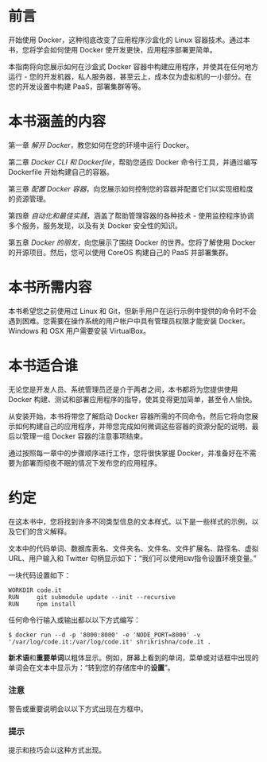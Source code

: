 # 前言

开始使用 Docker，这种彻底改变了应用程序沙盒化的 Linux 容器技术。通过本书，您将学会如何使用 Docker 使开发更快，应用程序部署更简单。

本指南将向您展示如何在沙盒式 Docker 容器中构建应用程序，并使其在任何地方运行 - 您的开发机器，私人服务器，甚至云上，成本仅为虚拟机的一小部分。在您的开发设置中构建 PaaS，部署集群等等。

# 本书涵盖的内容

第一章 *解开 Docker*，教您如何在您的环境中运行 Docker。

第二章 *Docker CLI 和 Dockerfile*，帮助您适应 Docker 命令行工具，并通过编写 Dockerfile 开始构建自己的容器。

第三章 *配置 Docker 容器*，向您展示如何控制您的容器并配置它们以实现细粒度的资源管理。

第四章 *自动化和最佳实践*，涵盖了帮助管理容器的各种技术 - 使用监控程序协调多个服务，服务发现，以及有关 Docker 安全性的知识。

第五章 *Docker 的朋友*，向您展示了围绕 Docker 的世界。您将了解使用 Docker 的开源项目。然后，您可以使用 CoreOS 构建自己的 PaaS 并部署集群。

# 本书所需内容

本书希望您之前使用过 Linux 和 Git，但新手用户在运行示例中提供的命令时不会遇到困难。您需要在操作系统的用户帐户中具有管理员权限才能安装 Docker。Windows 和 OSX 用户需要安装 VirtualBox。

# 本书适合谁

无论您是开发人员、系统管理员还是介于两者之间，本书都将为您提供使用 Docker 构建、测试和部署应用程序的指导，使其变得更加简单，甚至令人愉快。

从安装开始，本书将带您了解启动 Docker 容器所需的不同命令。然后它将向您展示如何构建自己的应用程序，并带您完成如何微调这些容器的资源分配的说明，最后以管理一组 Docker 容器的注意事项结束。

通过按照每一章中的步骤顺序进行工作，您将很快掌握 Docker，并准备好在不需要为部署而彻夜不眠的情况下发布您的应用程序。

# 约定

在这本书中，您将找到许多不同类型信息的文本样式。以下是一些样式的示例，以及它们的含义解释。

文本中的代码单词、数据库表名、文件夹名、文件名、文件扩展名、路径名、虚拟 URL、用户输入和 Twitter 句柄显示如下：“我们可以使用`ENV`指令设置环境变量。”

一块代码设置如下：

```
WORKDIR code.it
RUN     git submodule update --init --recursive
RUN     npm install
```

任何命令行输入或输出都以以下方式编写：

```
$ docker run --d -p '8000:8000' -e 'NODE_PORT=8000' -v '/var/log/code.it:/var/log/code.it' shrikrishna/code.it .

```

**新术语**和**重要单词**以粗体显示。例如，屏幕上看到的单词，菜单或对话框中出现的单词会在文本中显示为：“转到您的存储库中的**设置**”。

### 注意

警告或重要说明会以以下方式出现在方框中。

### 提示

提示和技巧会以这种方式出现。
